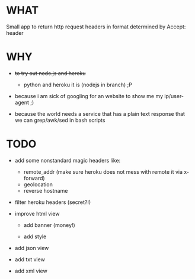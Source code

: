 WHAT
====
Small app to return http request headers in format determined by Accept: header

WHY
===
* ~~to try out node.js and heroku~~
	* python and heroku it is (nodejs in branch) ;P

* because i am sick of googling for an website to show me my ip/user-agent ;)

* because the world needs a service that has a plain text response that we can grep/awk/sed in bash scripts

TODO
====
* add some nonstandard magic headers like:
	* remote_addr (make sure heroku does not mess with remote it via x-forward)
	* geolocation
	* reverse hostname

* filter heroku headers (secret?!)

* improve html view

  * add banner (money!)

  * add style

* add json view

* add txt view

* add xml view
